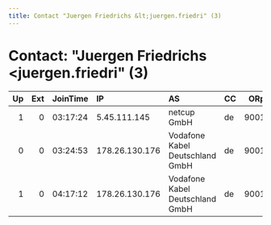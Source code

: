 ```yaml
---
title: Contact "Juergen Friedrichs &lt;juergen.friedri" (3)
---
```


# Contact: "Juergen Friedrichs &lt;juergen.friedri" (3)

|   Up |   Ext | JoinTime   | IP             | AS                              | CC   |   ORp |   Dirp | OS    | Version   | Nickname   |   eFamMembers |
|-----:|------:|:-----------|:---------------|:--------------------------------|:-----|------:|-------:|:------|:----------|:-----------|--------------:|
|    1 |     0 | 03:17:24   | 5.45.111.145   | netcup GmbH                     | de   |  9001 |      0 | Linux | 0.3.0.8   | juefried   |             1 |
|    0 |     0 | 03:24:53   | 178.26.130.176 | Vodafone Kabel Deutschland GmbH | de   |  9001 |      0 | Linux | 0.3.0.8   | juefried   |             1 |
|    1 |     0 | 04:17:12   | 178.26.130.176 | Vodafone Kabel Deutschland GmbH | de   |  9001 |      0 | Linux | 0.3.0.8   | juefried   |             1 |

